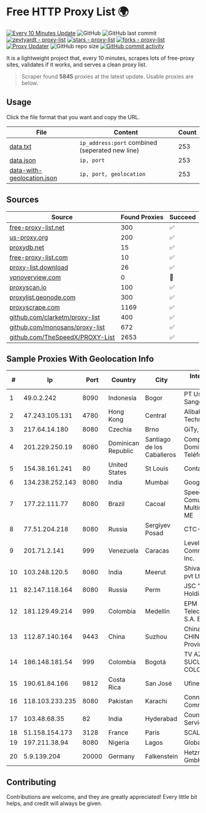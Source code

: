 
# Free HTTP Proxy List 🌍

[![Every 10 Minutes Update](https://github.com/mertguvencli/http-proxy-list/actions/workflows/main.yml/badge.svg?branch=main)](https://github.com/mertguvencli/http-proxy-list/actions/workflows/main.yml)
![GitHub](https://img.shields.io/github/license/mertguvencli/http-proxy-list)
![GitHub last commit](https://img.shields.io/github/last-commit/mertguvencli/http-proxy-list)
[![zevtyardt - proxy-list](https://img.shields.io/static/v1?label=zevtyardt&message=proxy-list&color=blue&logo=github)](https://github.com/zevtyardt/proxy-list "Go to GitHub repo")
[![stars - proxy-list](https://img.shields.io/github/stars/zevtyardt/proxy-list?style=social)](https://github.com/zevtyardt/proxy-list)
[![forks - proxy-list](https://img.shields.io/github/forks/zevtyardt/proxy-list?style=social)](https://github.com/zevtyardt/proxy-list)
[![Proxy Updater](https://github.com/zevtyardt/proxy-list/workflows/Proxy%20Updater/badge.svg)](https://github.com/zevtyardt/proxy-list/actions?query=workflow:"Proxy+Updater")
![GitHub repo size](https://img.shields.io/github/repo-size/zevtyardt/proxy-list)
[![GitHub commit activity](https://img.shields.io/github/commit-activity/m/zevtyardt/proxy-list?logo=commits)](https://github.com/zevtyardt/proxy-list/commits/main)

It is a lightweight project that, every 10 minutes, scrapes lots of free-proxy sites, validates if it works, and serves a clean proxy list.

> Scraper found **5845** proxies at the latest update. Usable proxies are below.

## Usage

Click the file format that you want and copy the URL.

|File|Content|Count|
|----|-------|-----|
|[data.txt](https://raw.githubusercontent.com/mertguvencli/http-proxy-list/main/proxy-list/data.txt)|`ip_address:port` combined (seperated new line)|253|
|[data.json](https://raw.githubusercontent.com/mertguvencli/http-proxy-list/main/proxy-list/data.json)|`ip, port`|253|
|[data-with-geolocation.json](https://raw.githubusercontent.com/mertguvencli/http-proxy-list/main/proxy-list/data-with-geolocation.json)|`ip, port, geolocation`|253|

## Sources

|Source|Found Proxies|Succeed|
|------|-------------|-------|
|[free-proxy-list.net](https://free-proxy-list.net)|300|✅|
|[us-proxy.org](https://www.us-proxy.org)|200|✅|
|[proxydb.net](http://proxydb.net)|15|✅|
|[free-proxy-list.com](https://free-proxy-list.com/?page=&port=&type%5B%5D=http&type%5B%5D=https&up_time=0&search=Search)|10|✅|
|[proxy-list.download](https://www.proxy-list.download/HTTP)|26|✅|
|[vpnoverview.com](https://vpnoverview.com/privacy/anonymous-browsing/free-proxy-servers)|0|🚫|
|[proxyscan.io](https://www.proxyscan.io)|100|✅|
|[proxylist.geonode.com](https://proxylist.geonode.com/api/proxy-list?limit=300&page=1&sort_by=lastChecked&sort_type=desc&protocols=http,https)|300|✅|
|[proxyscrape.com](https://api.proxyscrape.com/v2/?request=displayproxies&protocol=http&timeout=10000&country=all&ssl=all&anonymity=all)|1169|✅|
|[github.com/clarketm/proxy-list](https://raw.githubusercontent.com/clarketm/proxy-list/master/proxy-list-raw.txt)|400|✅|
|[github.com/monosans/proxy-list](https://raw.githubusercontent.com/monosans/proxy-list/main/proxies/http.txt)|672|✅|
|[github.com/TheSpeedX/PROXY-List](https://raw.githubusercontent.com/TheSpeedX/PROXY-List/master/http.txt)|2653|✅|


## Sample Proxies With Geolocation Info

|#|Ip|Port|Country|City|Internet Service Provider|
|-|--|----|-------|----|-------------------------|
|1|49.0.2.242|8090|Indonesia|Bogor|PT Usaha Adi Sanggoro|
|2|47.243.105.131|4780|Hong Kong|Central|Alibaba (US) Technology Co., Ltd.|
|3|217.64.14.180|8080|Czechia|Brno|GiTy, a.s.|
|4|201.229.250.19|8080|Dominican Republic|Santiago de los Caballeros|Compañía Dominicana de Teléfonos S. A.|
|5|154.38.161.241|80|United States|St Louis|Contabo Inc.|
|6|134.238.252.143|8080|India|Mumbai|Google LLC|
|7|177.22.111.77|8080|Brazil|Cacoal|Speed Travel Comunicação Multimídia Ltda - ME|
|8|77.51.204.218|8080|Russia|Sergiyev Posad|CTC-JNPR|
|9|201.71.2.141|999|Venezuela|Caracas|Level 3 Communications, Inc.|
|10|103.248.120.5|8080|India|Meerut|Shivansh Infotech pvt Ltd|
|11|82.147.118.164|8080|Russia|Perm|JSC "ER-Telecom Holding"|
|12|181.129.49.214|999|Colombia|Medellín|EPM Telecomunicaciones S.A. E.S.P.|
|13|112.87.140.164|9443|China|Suzhou|China Unicom CHINA169 Jiangsu Province Network|
|14|186.148.181.54|999|Colombia|Bogotá|TV AZTECA SUCURSAL COLOMBIA|
|15|190.61.84.166|9812|Costa Rica|San José|Ufinet Costa Rica|
|16|118.103.233.235|8080|Pakistan|Karachi|Connect Communication|
|17|103.48.68.35|82|India|Hyderabad|Country Online Services PVT LTD|
|18|51.158.154.173|3128|France|Paris|SCALEWAY|
|19|197.211.38.94|8080|Nigeria|Lagos|Globacom Limited|
|20|5.9.139.204|20000|Germany|Falkenstein|Hetzner Online GmbH|



## Contributing

Contributions are welcome, and they are greatly appreciated! Every
little bit helps, and credit will always be given.

